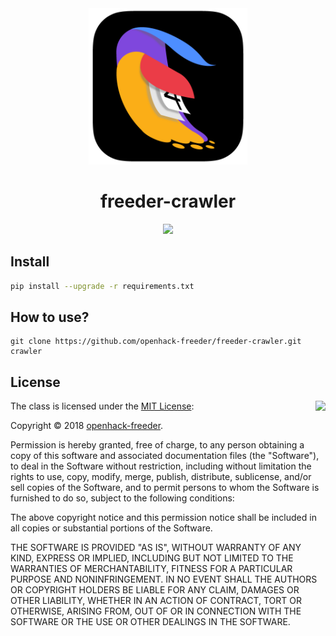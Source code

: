 <div align="middle">
  <img src="https://github.com/openhack-freeder/freeder-crawler/blob/master/img/logo.png" height="250px" >
</div>

<h1 align="center">freeder-crawler</h1>
<p align="center">
	<img src="https://img.shields.io/badge/OpenHack-3th-blue.svg">
</p>

## Install
```bash
pip install --upgrade -r requirements.txt
```

## How to use?
```
git clone https://github.com/openhack-freeder/freeder-crawler.git crawler
```

## License

<img align="right" src="http://opensource.org/trademarks/opensource/OSI-Approved-License-100x137.png">

The class is licensed under the [MIT License](http://opensource.org/licenses/MIT):

Copyright &copy; 2018 [openhack-freeder](http://www.github.com/openhack-freeder).

Permission is hereby granted, free of charge, to any person obtaining a copy of this software and associated documentation files (the "Software"), to deal in the Software without restriction, including without limitation the rights to use, copy, modify, merge, publish, distribute, sublicense, and/or sell copies of the Software, and to permit persons to whom the Software is furnished to do so, subject to the following conditions:

The above copyright notice and this permission notice shall be included in all copies or substantial portions of the Software.

THE SOFTWARE IS PROVIDED "AS IS", WITHOUT WARRANTY OF ANY KIND, EXPRESS OR IMPLIED, INCLUDING BUT NOT LIMITED TO THE WARRANTIES OF MERCHANTABILITY, FITNESS FOR A PARTICULAR PURPOSE AND NONINFRINGEMENT. IN NO EVENT SHALL THE AUTHORS OR COPYRIGHT HOLDERS BE LIABLE FOR ANY CLAIM, DAMAGES OR OTHER LIABILITY, WHETHER IN AN ACTION OF CONTRACT, TORT OR OTHERWISE, ARISING FROM, OUT OF OR IN CONNECTION WITH THE SOFTWARE OR THE USE OR OTHER DEALINGS IN THE SOFTWARE.
